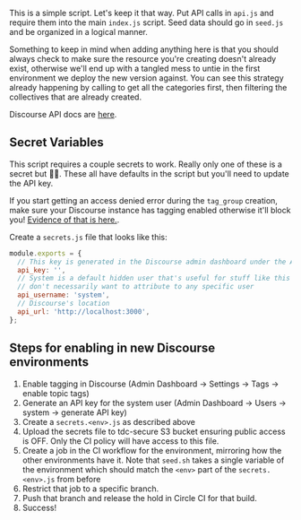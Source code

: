 This is a simple script. Let's keep it that way. Put API calls in `api.js` and require them into the main `index.js` script. Seed data should go in `seed.js` and be organized in a logical manner.

Something to keep in mind when adding anything here is that you should always check to make sure the resource you're creating doesn't already exist, otherwise we'll end up with a tangled mess to untie in the first environment we deploy the new version against. You can see this strategy already happening by calling to get all the categories first, then filtering the collectives that are already created.

Discourse API docs are [here](docs.discourse.org).

## Secret Variables

This script requires a couple secrets to work. Really only one of these is a secret but :woman_shrugging:. These all have defaults in the script but you'll need to update the API key.

If you start getting an access denied error during the `tag_group` creation, make sure your Discourse instance has tagging enabled otherwise it'll block you! [Evidence of that is here.](https://github.com/discourse/discourse/blob/a94dc0c7311f744bb8d5801787b0a1a5df0f036b/lib/guardian/tag_guardian.rb#L19).

Create a `secrets.js` file that looks like this:

```javascript
module.exports = {
  // This key is generated in the Discourse admin dashboard under the API tab
  api_key: '',
  // System is a default hidden user that's useful for stuff like this that we
  // don't necessarily want to attribute to any specific user
  api_username: 'system',
  // Discourse's location
  api_url: 'http://localhost:3000',
};
```

## Steps for enabling in new Discourse environments

1.  Enable tagging in Discourse (Admin Dashboard -> Settings -> Tags -> enable topic tags)
2.  Generate an API key for the system user (Admin Dashboard -> Users -> system -> generate API key)
3.  Create a `secrets.<env>.js` as described above
4.  Upload the secrets file to tdc-secure S3 bucket ensuring public access is OFF. Only the CI policy will have access to this file.
5.  Create a job in the CI workflow for the environment, mirroring how the other environments have it. Note that `seed.sh` takes a single variable of the environment which should match the `<env>` part of the `secrets.<env>.js` from before
6.  Restrict that job to a specific branch.
7.  Push that branch and release the hold in Circle CI for that build.
8.  Success!
